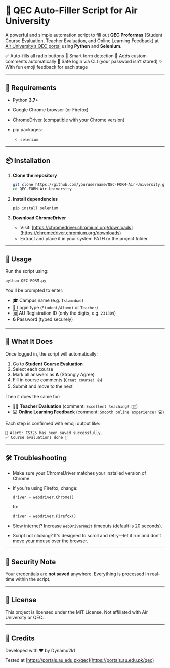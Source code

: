 # 📝 QEC Auto-Filler Script for Air University

A powerful and simple automation script to fill out **QEC Proformas** (Student Course Evaluation, Teacher Evaluation, and Online Learning Feedback) at [Air University’s QEC portal](https://portals.au.edu.pk/qec/login.aspx) using **Python** and **Selenium**.

✅ Auto-fills all radio buttons
🧠 Smart form detection
💬 Adds custom comments automatically
🔐 Safe login via CLI (your password isn’t stored)
✨ With fun emoji feedback for each stage

---

## 🔧 Requirements

* Python **3.7+**
* Google Chrome browser (or Firefox)
* ChromeDriver (compatible with your Chrome version)
* pip packages:

  * `selenium`

---

## 📦 Installation

1. **Clone the repository**

   ```bash
   git clone https://github.com/yourusername/QEC-FORM-Air-University.git
   cd QEC-FORM-Air-University
   ```

2. **Install dependencies**

   ```bash
   pip install selenium
   ```

3. **Download ChromeDriver**

   * Visit: [https://chromedriver.chromium.org/downloads](https://chromedriver.chromium.org/downloads)
   * Extract and place it in your system PATH or the project folder.

---

## 🚀 Usage

Run the script using:

```bash
python QEC-FORM.py
```

You'll be prompted to enter:

* 🎓 Campus name (e.g. `Islamabad`)
* 👤 Login type (`Student/Alumni` or `Teacher`)
* 🆔 AU Registration ID (only the digits, e.g. `231309`)
* 🔒 Password (typed securely)

---

## 🤖 What It Does

Once logged in, the script will automatically:

1. Go to **Student Course Evaluation**
2. Select each course
3. Mark all answers as **A** (Strongly Agree)
4. Fill in course comments (`Great course! 👍`)
5. Submit and move to the next

Then it does the same for:

* 👩‍🏫 **Teacher Evaluation** (comment: `Excellent teaching! 👩‍🏫`)
* 💻 **Online Learning Feedback** (comment: `Smooth online experience! 💻`)

Each step is confirmed with emoji output like:

```
🔔 Alert: CS325 has been saved successfully.
✅ Course evaluations done 🎉
```

---

## 🛠️ Troubleshooting

* Make sure your ChromeDriver matches your installed version of Chrome.
* If you're using Firefox, change:

  ```python
  driver = webdriver.Chrome()
  ```

  to:

  ```python
  driver = webdriver.Firefox()
  ```
* Slow internet? Increase `WebDriverWait` timeouts (default is 20 seconds).
* Script not clicking? It's designed to scroll and retry—let it run and don’t move your mouse over the browser.

---

## 🔐 Security Note

Your credentials are **not saved** anywhere. Everything is processed in real-time within the script.

---

## 📄 License

This project is licensed under the MIT License.
Not affiliated with Air University or QEC.

---

## 🙌 Credits

Developed with ❤️ by Dynamo2k1

Tested at [https://portals.au.edu.pk/qec](https://portals.au.edu.pk/qec)

